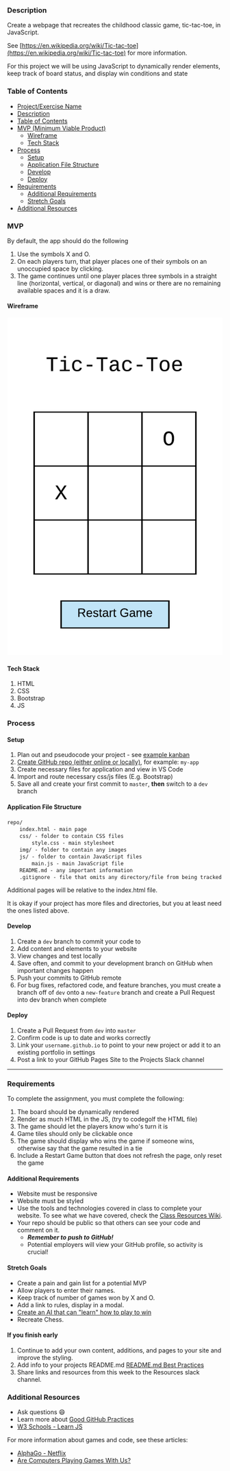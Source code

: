 ### Description

Create a webpage that recreates the childhood classic game, tic-tac-toe, in JavaScript.

See [https://en.wikipedia.org/wiki/Tic-tac-toe](https://en.wikipedia.org/wiki/Tic-tac-toe) for more information.

For this project we will be using JavaScript to dynamically render elements, keep track of board status, and display win conditions and state

### Table of Contents

<!--ts-->
- [Project/Exercise Name](https://GitHub.com/bootcamp-students/Resources/wiki/Example-Project-Instructions)
- [Description](#Description)
- [Table of Contents](#table-of-contents)
- [MVP (Minimum Viable Product)](#MVP)
  - [Wireframe](#Wireframe)
  - [Tech Stack](#Tech-Stack)
- [Process](#process)
  - [Setup](#Setup)
  - [Application File Structure](#Application-File-Structure)
  - [Develop](#Develop)
  - [Deploy](#Deploy)
- [Requirements](#Requirements)
  - [Additional Requirements](#Additional-Requirements)
  - [Stretch Goals](#Stretch-Goals)
- [Additional Resources](#Additional-Resources)
<!--te-->

### MVP

By default, the app should do the following

1. Use the symbols X and O.
2. On each players turn, that player places one of their symbols on an
   unoccupied space by clicking.
3. The game continues until one player places three symbols in a
   straight line (horizontal, vertical, or diagonal) and wins or there are no
   remaining available spaces and it is a draw.

#### Wireframe

![wireframe-js-tic-tac-toe.png](https://raw.githubusercontent.com/bootcamp-students/Resources/master/images/wireframes/tic-tac-toe.png)

#### Tech Stack

1. HTML
2. CSS
3. Bootstrap
4. JS

### Process

#### Setup

1. Plan out and pseudocode your project - see [example kanban](https://GitHub.com/bootcamp-students/Resources/projects/1)
2. [Create GitHub repo (either online or locally)](https://GitHub.com/bootcamp-students/Resources/wiki/Git-Instructions), for example: `my-app`
3. Create necessary files for application and view in VS Code
4. Import and route necessary css/js files (E.g. Bootstrap)
5. Save all and create your first commit to `master`, **then** switch to a `dev` branch

#### Application File Structure

```raw
repo/
    index.html - main page
    css/ - folder to contain CSS files
        style.css - main stylesheet
    img/ - folder to contain any images
    js/ - folder to contain JavaScript files
        main.js - main JavaScript file
    README.md - any important information
    .gitignore - file that omits any directory/file from being tracked
```

Additional pages will be relative to the index.html file.

It is okay if your project has more files and directories, but you at least need the ones listed above.

#### Develop

1. Create a `dev` branch to commit your code to
2. Add content and elements to your website
3. View changes and test locally
4. Save often, and commit to your development branch on GitHub when important changes happen
5. Push your commits to GitHub remote
6. For bug fixes, refactored code, and feature branches, you must create a branch off of `dev` onto a `new-feature` branch and create a Pull Request into dev branch when complete

#### Deploy

1. Create a Pull Request from `dev` into `master`
2. Confirm code is up to date and works correctly
3. Link your `username.github.io` to point to your new project or add it to an existing portfolio in settings
4. Post a link to your GitHub Pages Site to the Projects Slack channel

---

### Requirements

To complete the assignment, you must complete the following:

1. The board should be dynamically rendered
2. Render as much HTML in the JS, (try to codegolf the HTML file)
3. The game should let the players know who's turn it is
4. Game tiles should only be clickable once
5. The game should display who wins the game if someone wins, otherwise say that the game resulted in a tie
6. Include a Restart Game button that does not refresh the page, only reset the game

#### Additional Requirements

- Website must be responsive
- Website must be styled
- Use the tools and technologies covered in class to complete your website. To see what we have covered, check the [Class Resources Wiki](https://GitHub.com/bootcamp-students/Resources/wiki/Resources).
- Your repo should be public so that others can see your code and comment on it.
  - _**Remember to push to GitHub!**_
  - Potential employers will view your GitHub profile, so activity is crucial!

#### Stretch Goals

- Create a pain and gain list for a potential MVP
- Allow players to enter their names.
- Keep track of number of games won by X and O.
- Add a link to rules, display in a modal.
- [Create an AI that can "learn" how to play to win](https://www.youtube.com/watch?v=R9c-_neaxeU)
- Recreate Chess.

#### If you finish early

1. Continue to add your own content, additions, and pages to your site and improve the styling.
2. Add info to your projects README.md [README.md Best Practices](https://gist.GitHub.com/PurpleBooth/109311bb0361f32d87a2)
3. Share links and resources from this week to the Resources slack channel.

### Additional Resources

- Ask questions :smile:
- Learn more about [Good GitHub Practices](https://guides.github.com)
- [W3 Schools - Learn JS](https://www.w3schools.com/js/)

For more information about games and code, see these articles:

- [AlphaGo - Netflix](https://www.netflix.com/title/80190844?s=i&trkid=13747225)
- [Are Computers Playing Games With Us?](https://www.huffpost.com/entry/computer-game-intelligence_b_1396377)
